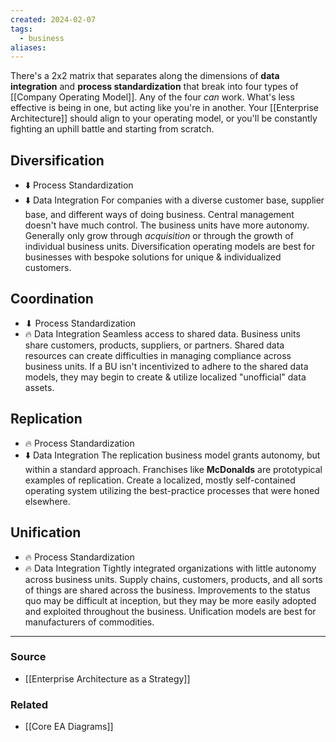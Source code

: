 ```yaml
---
created: 2024-02-07
tags:
  - business
aliases:
---
```

There's a 2x2 matrix that separates along the dimensions of **data integration** and **process standardization** that break into four types of [[Company Operating Model]]. Any of the four *can* work. What's less effective is being in one, but acting like you're in another. Your [[Enterprise Architecture]] should align to your operating model, or you'll be constantly fighting an uphill battle and starting from scratch.

## Diversification 
- ⬇️ Process Standardization
- ⬇️ Data Integration
For companies with a diverse customer base, supplier base, and different ways of doing business. Central management doesn't have much control. The business units have more autonomy. Generally only grow through *acquisition* or through the growth of individual business units. Diversification operating models are best for businesses with bespoke solutions for unique & individualized customers.
## Coordination
- ⬇ Process Standardization
- 🔥 Data Integration
Seamless access to shared data. Business units share customers, products, suppliers, or partners. Shared data resources can create difficulties in managing compliance across business units. If a BU isn't incentivized to adhere to the shared data models, they may begin to create & utilize localized "unofficial" data assets.

## Replication 
- 🔥 Process Standardization
- ⬇️ Data Integration
The replication business model grants autonomy, but within a standard approach. Franchises like **McDonalds** are prototypical examples of replication. Create a localized, mostly self-contained operating system utilizing the best-practice processes that were honed elsewhere.

## Unification 
- 🔥 Process Standardization
- 🔥 Data Integration
Tightly integrated organizations with little autonomy across business units. Supply chains, customers, products, and all sorts of things are shared across the business. Improvements to the status quo may be difficult at inception, but they may be more easily adopted and exploited throughout the business. Unification models are best for manufacturers of commodities.

****
### Source
- [[Enterprise Architecture as a Strategy]]

### Related
- [[Core EA Diagrams]]